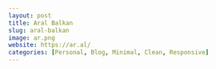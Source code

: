 ```yaml
---
layout: post
title: Aral Balkan
slug: aral-balkan
image: ar.png
website: https://ar.al/
categories: [Personal, Blog, Minimal, Clean, Responsive]
---
```

